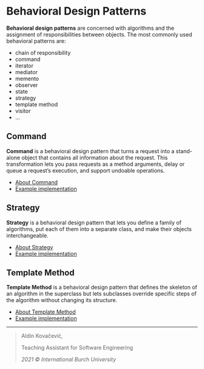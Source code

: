 # Behavioral Design Patterns

**Behavioral design patterns** are concerned with algorithms and the assignment of responsibilities between objects. The most commonly used behavioral patterns are:
- chain of responsibility
- command
- iterator
- mediator
- memento
- observer
- state
- strategy
- template method
- visitor
- ...

## Command

**Command** is a behavioral design pattern that turns a request into a stand-alone object that contains all information about the request. This transformation lets you pass requests as a method arguments, delay or queue a request’s execution, and support undoable operations.

- [About Command](https://refactoring.guru/design-patterns/command)
- [Example implementation](https://github.com/Aldin-SXR/creational-design-patterns/tree/master/behavioral/command)

## Strategy

**Strategy** is a behavioral design pattern that lets you define a family of algorithms, put each of them into a separate class, and make their objects interchangeable.

- [About Strategy](https://refactoring.guru/design-patterns/strategy)
- [Example implementation](https://github.com/Aldin-SXR/creational-design-patterns/tree/master/behavioral/strategy)

## Template Method

**Template Method** is a behavioral design pattern that defines the skeleton of an algorithm in the superclass but lets subclasses override specific steps of the algorithm without changing its structure.

- [About Template Method](https://refactoring.guru/design-patterns/template-method)
- [Example implementation](https://github.com/Aldin-SXR/creational-design-patterns/tree/master/behavioral/template)

---
> Aldin Kovačević,
> 
> Teaching Assistant for Software Engineering
> 
> *2021 © International Burch University*